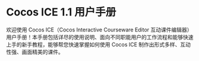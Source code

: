 # Cocos ICE 1.1 用户手册

欢迎使用 Cocos ICE（Cocos Interactive Courseware Editor 互动课件编辑器）用户手册！本手册包括详尽的使用说明、面向不同职能用户的工作流程和能够快速上手的新手教程，能够帮您快速掌握如何使用 Cocos ICE 制作出形式多样、互动性强、画面精美的课件。
